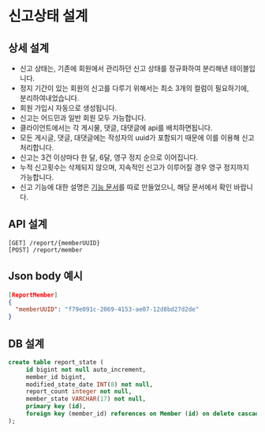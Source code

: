 # 신고상태 설계

## 상세 설계
* 신고 상태는, 기존에 회원에서 관리하던 신고 상태를 정규화하여 분리해낸 테이블입니다.
* 정지 기간이 있는 회원의 신고를 다루기 위해서는 최소 3개의 컬럼이 필요하기에, 분리하여내었습니다.
* 회원 가입시 자동으로 생성됩니다.
* 신고는 어드민과 일반 회원 모두 가능합니다.
* 클라이언트에서는 각 게시물, 댓글, 대댓글에 api를 배치하면됩니다.
* 모든 게시글, 댓글, 대댓글에는 작성자의 uuid가 포함되기 때문에 이를 이용해 신고처리합니다.
* 신고는 3건 이상마다 한 달, 6달, 영구 정지 순으로 이어집니다.
* 누적 신고횟수는 삭제되지 않으며, 지속적인 신고가 이루어질 경우 영구 정지까지 가능합니다.
* 신고 기능에 대한 설명은 [기능 문서](https://github.com/liveforone/howru/blob/master/Documents/HOW_TO_SUSPEND_USER.md)를 따로 만들었으니, 해당 문서에서 확인 바랍니다.

## API 설계
```
[GET] /report/{memberUUID}
[POST] /report/member
```

## Json body 예시
```json
[ReportMember]
{
  "memberUUID": "f79e091c-2069-4153-ae07-12d8bd27d2de"
}
```

## DB 설계
```sql
create table report_state (
     id bigint not null auto_increment,
     member_id bigint,
     modified_state_date INT(8) not null,
     report_count integer not null,
     member_state VARCHAR(17) not null,
     primary key (id),
     foreign key (member_id) references on Member (id) on delete cascade
);
```